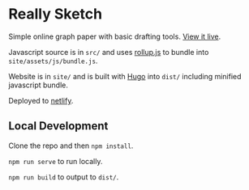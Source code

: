 # Really Sketch

Simple online graph paper with basic drafting tools. [View it live](https://reallysketch.com/).

Javascript source is in `src/` and uses [rollup.js](https://rollupjs.org/guide/en/) to bundle into `site/assets/js/bundle.js`.

Website is in `site/` and is built with [Hugo](https://gohugo.io/) into `dist/` including minified javascript bundle.

Deployed to [netlify](https://app.netlify.com/sites/reallysketch/deploys).

## Local Development

Clone the repo and then `npm install`.

`npm run serve` to run locally.

`npm run build` to output to `dist/`.